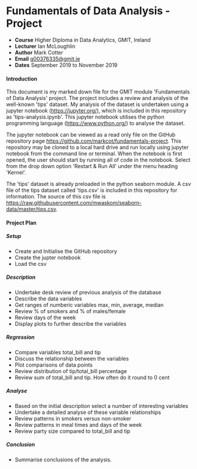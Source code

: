 # Fundamentals of Data Analysis - Project
- **Course** Higher Diploma in Data Analytics, GMIT, Ireland
- **Lecturer** Ian McLoughlin
- **Author** Mark Cotter
- **Email** g00376335@gmit.ie
- **Dates** September 2019 to November 2019

#### Introduction
This document is my marked down file for the GMIT module 'Fundamentals of Data Analysis' project. The project includes a review and analysis of the well-known 'tips' dataset. My analysis of the dataset is undertaken using a jupyter notebook (https://jupyter.org/), which is included in this repository as 'tips-analysis.ipynb'. This jupyter notebook utilises the python programming language (https://www.python.org/) to analyse the dataset.

The jupyter notebook can be viewed as a read only file on the GitHub repository page https://github.com/markcot/fundamentals-project. This repository may be cloned to a local hard drive and run locally using jupyter notebook from the command line or terminal. When the notebook is first opened, the user should start by running all of code in the notebook. Select from the drop down option 'Restart & Run All' under the menu heading 'Kernel'.

The 'tips' dataset is already preloaded in the python seaborn module. A csv file of the tips dataset called 'tips.csv' is included in this repository for information. The source of this csv file is https://raw.githubusercontent.com/mwaskom/seaborn-data/master/tips.csv.

#### Project Plan

##### Setup
- Create and Initialise the GitHub repository
- Create the jupter notebook
- Load the csv

##### Description
- Undertake desk review of previous analysis of the database
- Describe the data variables
- Get ranges of numberic variables max, min, average, median
- Review % of smokers and % of males/female
- Review days of the week
- Display plots to further describe the variables

##### Regression
- Compare variables total_bill and tip
- Discuss the relationship between the variables
- Plot comparisons of data points
- Review distribution of tip/total_bill percentage
- Review sum of total_bill and tip. How often do it round to 0 cent

##### Analyse
- Based on the initial description select a number of interesting variables
- Undertake a detailed analyse of these variable relationships
- Review patterns in smokers versus non-smoker
- Review patterns in meal times and days of the week
- Review party size compared to total_bill and tip

##### Conclusion
- Summarise conclusions of the analysis.

